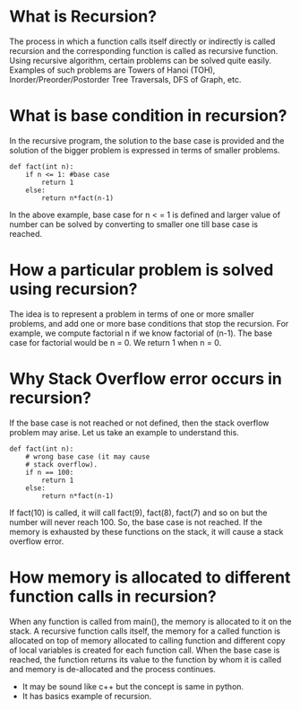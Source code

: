 # What is Recursion?
The process in which a function calls itself directly or indirectly is called recursion and the corresponding function is called as recursive function. Using recursive algorithm, certain problems can be solved quite easily. Examples of such problems are Towers of Hanoi (TOH), Inorder/Preorder/Postorder Tree Traversals, DFS of Graph, etc.

# What is base condition in recursion?
In the recursive program, the solution to the base case is provided and the solution of the bigger problem is expressed in terms of smaller problems.

    def fact(int n):
        if n <= 1: #base case
            return 1
        else:    
            return n*fact(n-1)    
    
In the above example, base case for n < = 1 is defined and larger value of number can be solved by converting to smaller one till base case is reached.

# How a particular problem is solved using recursion?
The idea is to represent a problem in terms of one or more smaller problems, and add one or more base conditions that stop the recursion. For example, we compute factorial n if we know factorial of (n-1). The base case for factorial would be n = 0. We return 1 when n = 0.

# Why Stack Overflow error occurs in recursion?
If the base case is not reached or not defined, then the stack overflow problem may arise. Let us take an example to understand this.

    def fact(int n):
        # wrong base case (it may cause
        # stack overflow).
        if n == 100: 
            return 1
        else:
            return n*fact(n-1)
            
If fact(10) is called, it will call fact(9), fact(8), fact(7) and so on but the number will never reach 100. So, the base case is not reached. If the memory is exhausted by these functions on the stack, it will cause a stack overflow error.

# How memory is allocated to different function calls in recursion?
When any function is called from main(), the memory is allocated to it on the stack. A recursive function calls itself, the memory for a called function is allocated on top of memory allocated to calling function and different copy of local variables is created for each function call. When the base case is reached, the function returns its value to the function by whom it is called and memory is de-allocated and the process continues.

 * It may be sound like c++ but the concept is same in python.
 * It has basics example of recursion.
